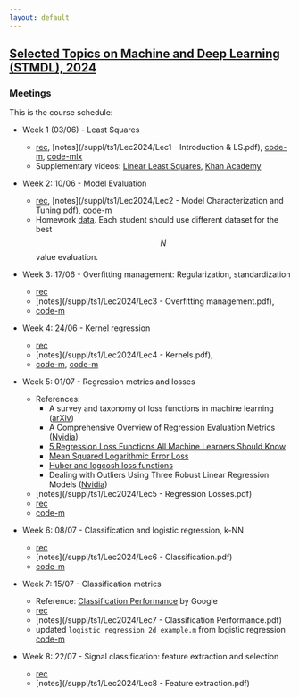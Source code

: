 ```yaml
---
layout: default
---
```


## [Selected Topics on Machine and Deep Learning (STMDL), 2024](/suppl/ts1/ts1_main2024)

### Meetings
This is the course schedule:

* Week 1 (03/06) - Least Squares
  * [rec](https://sce-ac-il.zoom.us/rec/share/6Mn5qDiVPxjnEI2Os2IsYAtvri7RhztjGd0px34koqT81JwUAZ9RdO2hZAZ2Bvtp.Lsr0bY1nVdmY3HDA?startTime=1717420436000), [notes](/suppl/ts1/Lec2024/Lec1 - Introduction & LS.pdf), [code-m](/suppl/ts1/Lec2024/ls_regression.m), [code-mlx](/suppl/ts1/Lec2024/ls_regression2.mlx) 
  * Supplementary videos: [Linear Least Squares](https://www.youtube.com/watch?v=pKAPgUb4vL8), [Khan Academy](https://www.khanacademy.org/math/ap-statistics/bivariate-data-ap/xfb5d8e68:residuals/v/regression-residual-intro) 

* Week 2: 10/06 - Model Evaluation
  * [rec](https://sce-ac-il.zoom.us/rec/share/Fjo2i2n1dU33UEu5PmDJOwqz8_XWNQ_Ti-kxuvME_C9VMuzX-KhwcuPNWV67dWJp.X-ymEI9upcfR2D8u?startTime=1718025332000), [notes](/suppl/ts1/Lec2024/Lec2 - Model Characterization and Tuning.pdf), [code-m](/suppl/ts1/Lec2024/linear_fit_poly_example.m)
  * Homework [data](/suppl/ts1/Lec2024/poly_regression.zip). Each student should use different dataset for the best $$N$$ value evaluation.

* Week 3: 17/06 - Overfitting management: Regularization, standardization
  * [rec](https://sce-ac-il.zoom.us/rec/share/UzXzrMpuswtuh1xdAMBM15_nm6rlJUp4wS4rIw6-Y-26dF_meiwwkO0mnFvR07bL._5vzV5fG_pV1S4Bx?startTime=1718630065000)
  * [notes](/suppl/ts1/Lec2024/Lec3 - Overfitting management.pdf), 
  * [code-m](/suppl/ts1/Lec2024/linear_fit_poly_reg.m)

* Week 4: 24/06 - Kernel regression
  * [rec](https://sce-ac-il.zoom.us/rec/share/uqF1CVFNIXCi_dkYZGzGiyPI_rQc453vlkjQQVxA46J6_Q6s088ZZglodcrdo8x8.WtMGlF63aHwfOWid?startTime=1719235080000)
  * [notes](/suppl/ts1/Lec2024/Lec4 - Kernels.pdf),
  * [code-m](/suppl/ts1/Lec2024/kernel_example.m), [code-m](/suppl/ts1/Lec2024/kernel_s_example.m)

* Week 5: 01/07 - Regression metrics and losses
  * References:
    * A survey and taxonomy of loss functions in machine learning ([arXiv](https://arxiv.org/abs/2301.05579))
    * A Comprehensive Overview of Regression Evaluation Metrics ([Nvidia](https://developer.nvidia.com/blog/a-comprehensive-overview-of-regression-evaluation-metrics/))
    * [5 Regression Loss Functions All Machine Learners Should Know](https://heartbeat.fritz.ai/5-regression-loss-functions-all-machine-learners-should-know-4fb140e9d4b0)
    * [Mean Squared Logarithmic Error Loss](https://insideaiml.com/blog/MeanSquared-Logarithmic-Error-Loss-1035)
    * [Huber and logcosh loss functions](https://jiafulow.github.io/blog/2021/01/26/huber-and-logcosh-loss-functions/)
    * Dealing with Outliers Using Three Robust Linear Regression Models ([Nvidia](https://developer.nvidia.com/blog/dealing-with-outliers-using-three-robust-linear-regression-models/))
  * [notes](/suppl/ts1/Lec2024/Lec5 - Regression Losses.pdf)
  * [rec](https://sce-ac-il.zoom.us/rec/share/t6uUs3M4CCcNaRITGUqSq-xDBOGxtjdI1gR5eBKEAce68IR8O2TDj2Sq-AxLbjs5.LBCM1ZGSLfFqS10j)
  * [code-m](/suppl/ts1/Lec2024/mae_loss_example.m)

* Week 6: 08/07 - Classification and logistic regression, k-NN
  * [rec](https://sce-ac-il.zoom.us/rec/share/e7f1oBqeSby7V9YVIxAW2CqlHKJC-AJIg-Sb_sClBOm2uwU1UJ4nmK79hRHAPAjA.GDoAY8Ir1J51GJEW?startTime=1720444604000)
  * [notes](/suppl/ts1/Lec2024/Lec6 - Classification.pdf)
  * [code-m](/suppl/ts1/Lec2024/logistic_regression.zip)

* Week 7: 15/07 - Classification metrics
  * Reference: [Classification Performance](https://developers.google.com/machine-learning/crash-course/classification) by Google 
  * [rec](https://sce-ac-il.zoom.us/rec/share/_rj5zvGT3YQFL_Nk2IsJ1lSpSMETlGlLHNnklT-VNHJxNod4gr5eLM2GP9zqfuUc.6vgoTVVifw4_iE9V)
  * [notes](/suppl/ts1/Lec2024/Lec7 - Classification Performance.pdf)
  * updated `logistic_regression_2d_example.m` from logistic regression [code-m](/suppl/ts1/Lec2024/logistic_regression.zip)

* Week 8: 22/07 - Signal classification: feature extraction and selection
  * [rec](https://sce-ac-il.zoom.us/rec/share/NFe9Y6QDzDeSB3VV48GW-XI2Mflg5XT7pfsm5bEOXT3nx1eoJ4gcFr3kklma0qvb.NNfud5urgEsVXLdl?startTime=1721654006000)
  * [notes](/suppl/ts1/Lec2024/Lec8 - Feature extraction.pdf)



